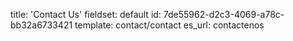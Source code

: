 title: 'Contact Us'
fieldset: default
id: 7de55962-d2c3-4069-a78c-bb32a6733421
template: contact/contact
es_url: contactenos
